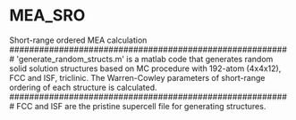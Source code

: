 # MEA_SRO
Short-range ordered MEA calculation
#########################################################
'generate_random_structs.m' is a matlab code that generates random solid solution structures
based on MC procedure with 192-atom (4x4x12), FCC and ISF, triclinic.
The Warren-Cowley parameters of short-range ordering of each structure is calculated.
#########################################################
FCC and ISF are the pristine supercell file for generating structures.
